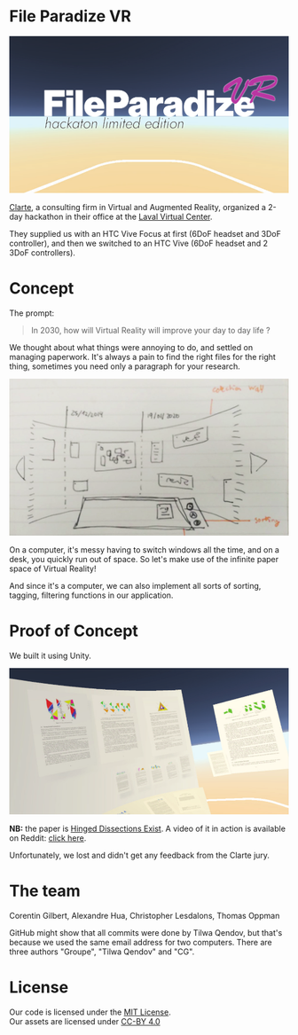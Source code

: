 # File Paradize VR

![](img/title.png)

[Clarte](https://www.clarte-lab.fr), a consulting firm in Virtual and Augmented Reality, organized a 2-day hackathon in their office at the [Laval Virtual Center](http://http://lavalvirtualcenter.com/en/).

They supplied us with an HTC Vive Focus at first (6DoF headset and 3DoF controller), and then we switched to an HTC Vive (6DoF headset and 2 3DoF controllers).

# Concept

The prompt:

> In 2030, how will Virtual Reality will improve your day to day life ?

We thought about what things were annoying to do, and settled on managing paperwork. It's always a pain to find the right files for the right thing, sometimes you need only a paragraph for your research.

![](img/concept.png)

On a computer, it's messy having to switch windows all the time, and on a desk, you quickly run out of space. So let's make use of the infinite paper space of Virtual Reality!

And since it's a computer, we can also implement all sorts of sorting, tagging, filtering functions in our application.

# Proof of Concept

We built it using Unity.

![](img/preview.png)

**NB:** the paper is [Hinged Dissections Exist](https://arxiv.org/abs/0712.2094v1). A video of it in action is available on Reddit: [click here](https://www.reddit.com/r/interestingasfuck/comments/bd56eq/hinged_dissections_between_a_triangle_a_square/).

Unfortunately, we lost and didn't get any feedback from the Clarte jury.

# The team

Corentin Gilbert, Alexandre Hua, Christopher Lesdalons, Thomas Oppman

GitHub might show that all commits were done by Tilwa Qendov, but that's because we used the same email address for two computers. There are three authors "Groupe", "Tilwa Qendov" and "CG".

# License

Our code is licensed under the [MIT License](LICENSE).  
Our assets are licensed under [CC-BY 4.0](https://creativecommons.org/licenses/by/4.0/)
